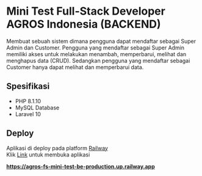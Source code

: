 # Mini Test Full-Stack Developer AGROS Indonesia (BACKEND)

Membuat sebuah sistem dimana pengguna dapat mendaftar sebagai Super Admin dan Customer. Pengguna yang mendaftar sebagai Super Admin memiliki akses untuk melakukan menambah, memperbarui, melihat dan menghapus data (CRUD). Sedangkan pengguna yang mendaftar sebagai Customer hanya dapat melihat dan memperbarui data.

## Spesifikasi

-   PHP 8.1.10
-   MySQL Database
-   Laravel 10

## Deploy

Aplikasi di deploy pada platform [Railway](https://railway.app/) <br/>
Klik [Link](https://agros-fs-mini-test-be-production.up.railway.app) untuk membuka aplikasi

<b>https://agros-fs-mini-test-be-production.up.railway.app</b>
